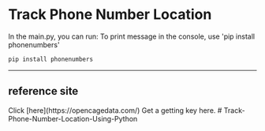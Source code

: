 <!-- Heading -->
<h1> Track Phone Number Location</h1>

<!-- Text attributes -->





<!-- Code -->

In the main.py, you can run:
To print message in the console, use 'pip install phonenumbers'

``` python
pip install phonenumbers
```

---
<h2>reference site</h2>
Click [here](https://opencagedata.com/) Get a getting key here.
# Track-Phone-Number-Location-Using-Python
